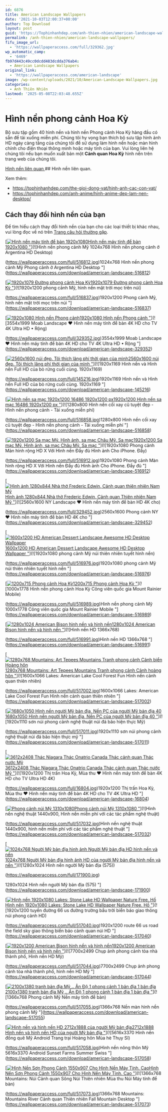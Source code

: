 ```yaml
---
id: 6876
title: American Landscape Wallpapers
date: '2021-10-03T12:00:37+00:00'
author: Top Download
layout: post
guid: 'https://Tophinhanhdep.com/anh-thien-nhien/american-landscape-wallpapers/'
permalink: /anh-thien-nhien/american-landscape-wallpapers/
fifu_image_url:
  - 'https://wallpaperaccess.com/full/329362.jpg'
wp_automatic_camp:
  - '6469'
fb97d443c49cc0dcdd483dcdda376ab4:
  - American Landscape Wallpapers
original_link:
  - 'https://wallpaperaccess.com/american-landscape'
image: /wp-content/uploads/2021/10/American-Landscape-Wallpapers.jpg
categories:
  - Ảnh Thiên Nhiên
lastmod: '2025-05-08T22:03:48.655Z'
---
```

# Hình nền phong cảnh Hoa Kỳ

Bộ sưu tập gồm 40 hình nền và hình nền Phong cảnh Hoa Kỳ hàng đầu có sẵn để tải xuống miễn phí. Chúng tôi hy vọng bạn thích bộ sưu tập hình ảnh HD ngày càng tăng của chúng tôi để sử dụng làm hình nền hoặc màn hình chính cho điện thoại thông minh hoặc máy tính của bạn. Vui lòng liên hệ chúng tôi nếu bạn muốn xuất bản một **Cảnh quan Hoa Kỳ** hình nền trên trang web của chúng tôi.

[Hình nền liên quan ](#related) ## Hình nền liên quan.

   
 Xem thêm:

   
- <https://tophinhanhdep.com/the-gioi-dong-vat/hinh-anh-cac-con-vat/>
- <https://tophinhanhdep.com/anh-anime/hinh-anime-dep-lam-nen-desktop/>

## Cách thay đổi hình nền của bạn

Để tìm hiểu cách thay đổi hình nền của bạn cho các loại thiết bị khác nhau, vui lòng đọc về nó trên [Trang câu hỏi thường gặp](https://tophinhanhdep.com/faq/).

  
[[![Hình nền máy tính để bàn 1920x1080](https://wallpaperaccess.com/full/329362.jpg)Hình nền máy tính để bàn 1920x1080 "](https://wallpaperaccess.com/download/american-landscape-329362)](![Hình nền phong cảnh Mỹ 1024x768 Hình nền phong cảnh ở Argentina HD Desktop)

(https://wallpaperaccess.com/full/516812.jpg)1024x768 Hình nền phong cảnh Mỹ Phong cảnh ở Argentina HD Desktop "](https://wallpaperaccess.com/download/american-landscape-516812)

[[![1920x1079 Đường phong cảnh Hoa Kỳ](https://wallpaperaccess.com/full/516814.jpg)1920x1079 Đường phong cảnh Hoa Kỳ "](https://wallpaperaccess.com/download/american-landscape-516814)](![1920x1200 phong cảnh Mỹ, hình nền mặt trời mọc trên núi)

(https://wallpaperaccess.com/full/516837.jpg)1920x1200 Phong cảnh Mỹ, hình nền mặt trời mọc trên núi "](https://wallpaperaccess.com/download/american-landscape-516837)

[[![1920x1080 Hình nền Phong cảnh](https://wallpaperaccess.com/full/516842.jpg)1920x1080 Hình nền Phong cảnh "](https://wallpaperaccess.com/download/american-landscape-516842)](![3554x1999 Moab Landscape ❤ Hình nền máy tính để bàn 4K HD cho TV 4K Ultra HD • Rộng)

(https://wallpaperaccess.com/full/329352.jpg)3554x1999 Moab Landscape ❤ Hình nền máy tính để bàn 4K HD cho TV 4K Ultra HD • Rộng "](https://wallpaperaccess.com/download/american-landscape-329352)

[[![2560x1600 núi đẹp.  Tôi thích lãng phí thời gian của mình](https://wallpaperaccess.com/full/516850.jpg)2560x1600 núi đẹp. Tôi thích lãng phí thời gian của mình "](https://wallpaperaccess.com/download/american-landscape-516850)](![1920x1169 Hình nền và Hình nền Full HD của bò rừng cuối cùng.  1920x1169)

(https://wallpaperaccess.com/full/145216.jpg)1920x1169 Hình nền và Hình nền Full HD của bò rừng cuối cùng. 1920x1169 "](https://wallpaperaccess.com/download/american-landscape-145216)

[[![Hình nền sa mạc 1920x1200 16486 1920x1200 px](https://wallpaperaccess.com/full/49865.jpg)1920x1200 Hình nền sa mạc 16486 1920x1200 px "](https://wallpaperaccess.com/download/american-landscape-49865)](![1280x800 Hình nền cối xay cũ tuyệt đẹp - Hình nền phong cảnh - Tải xuống miễn phí)

(https://wallpaperaccess.com/full/516858.jpg)1280x800 Hình nền cối xay cũ tuyệt đẹp - Hình nền phong cảnh - Tải xuống miễn phí "](https://wallpaperaccess.com/download/american-landscape-516858)

[[![1920x1200 Sa mạc Mỹ.  Hình ảnh, sa mạc Châu Mỹ.  Sa mạc](https://wallpaperaccess.com/full/516910.jpg)1920x1200 Sa mạc Mỹ. Hình ảnh, sa mạc Châu Mỹ. Sa mạc "](https://wallpaperaccess.com/download/american-landscape-516910)](![1920x1080 Phong cảnh Màn hình rộng HD X Với Hình nền Đầy đủ Hình ảnh Cho iPhone.  Đầy)

(https://wallpaperaccess.com/full/516912.jpg)1920x1080 Phong cảnh Màn hình rộng HD X Với Hình nền Đầy đủ Hình ảnh Cho iPhone. Đầy đủ "](https://wallpaperaccess.com/download/american-landscape-516912)

[[![Hình ảnh 1280x844 Nhà thờ Frederic Edwin, Cảnh quan thiên nhiên Nam Mỹ](https://wallpaperaccess.com/full/516969.jpg)Hình ảnh 1280x844 Nhà thờ Frederic Edwin, Cảnh quan Thiên nhiên Nam Mỹ "](https://wallpaperaccess.com/download/american-landscape-516969)](![2560x1600 NY Landscape ❤ Hình nền máy tính để bàn HD 4K cho)

(https://wallpaperaccess.com/full/329452.jpg)2560x1600 Phong cảnh NY ❤ Hình nền máy tính để bàn HD 4K cho "](https://wallpaperaccess.com/download/american-landscape-329452)

[[![1600x1200 HD American Dessert Landscape Awesome HD Desktop Wallpaper](https://wallpaperaccess.com/full/283396.png)1600x1200 HD American Dessert Landscape Awesome HD Desktop Wallpaper "](https://wallpaperaccess.com/download/american-landscape-283396)](![1920x1080 phong cảnh Mỹ núi thiên nhiên tuyết hình nền)

(https://wallpaperaccess.com/full/516976.jpg)1920x1080 phong cảnh Mỹ núi thiên nhiên tuyết hình nền "](https://wallpaperaccess.com/download/american-landscape-516976)

[[![1200x715 Phong cảnh Hoa Kỳ](https://wallpaperaccess.com/full/516984.jpg)1200x715 Phong cảnh Hoa Kỳ "](https://wallpaperaccess.com/download/american-landscape-516984)](![1000x1778 Hình nền phong cảnh Hoa Kỳ Công viên quốc gia Mount Rainier Mobile)

(https://wallpaperaccess.com/full/516989.jpg)Hình nền phong cảnh Mỹ 1000x1778 Công viên quốc gia Mount Rainier Mobile "](https://wallpaperaccess.com/download/american-landscape-516989)

[[![1280x1024 American Bison hình nền và hình nền](https://wallpaperaccess.com/full/516990.jpg)1280x1024 American Bison hình nền và hình nền "](https://wallpaperaccess.com/download/american-landscape-516990)](![Hình nền HD 1366x768)

(https://wallpaperaccess.com/full/516991.jpg)Hình nền HD 1366x768 "](https://wallpaperaccess.com/download/american-landscape-516991)

[[![1280x768 Mountains: Art Tepees Mountains Tranh phong cảnh Cảnh biển Hoàng hôn](https://wallpaperaccess.com/full/516993.jpg)1280x768 Mountains: Art Tepees Mountains Tranh phong cảnh Cảnh hoàng hôn "](https://wallpaperaccess.com/download/american-landscape-516993)](![1600x1066 Lakes: American Lake Cool Forest Fun Hình nền cảnh quan thiên nhiên)

(https://wallpaperaccess.com/full/517002.jpg)1600x1066 Lakes: American Lake Cool Forest Fun Hình nền cảnh quan thiên nhiên "](https://wallpaperaccess.com/download/american-landscape-517002)

[[![1680x1050 Hình nền người Mỹ bản địa, Nền PC của người Mỹ bản địa 40](https://wallpaperaccess.com/full/169043.jpg)1680x1050 Hình nền người Mỹ bản địa, Nền PC của người Mỹ bản địa 40 "](https://wallpaperaccess.com/download/american-landscape-169043)](![1920x1110 sơn núi phong cảnh nghệ thuật núi đá bão hiện thực Mỹ)

(https://wallpaperaccess.com/full/517011.jpg)1920x1110 sơn núi phong cảnh nghệ thuật núi đá bão hiện thực mỹ "](https://wallpaperaccess.com/download/american-landscape-517011)

[[![3612x2408 Thác Niagara Thác Onatrio Canada Thác cảnh quan Thác nước Mỹ](https://wallpaperaccess.com/full/517016.jpg)3612x2408 Thác Niagara Thác Onatrio Canada Thác cảnh quan Thác nước Mỹ "](https://wallpaperaccess.com/download/american-landscape-517016)](![1920x1200 Thị trấn Hoa Kỳ, Mùa thu ❤ Hình nền máy tính để bàn 4K HD cho TV Ultra HD 4K)

(https://wallpaperaccess.com/full/16804.jpg)1920x1200 Thị trấn Hoa Kỳ, Mùa thu ❤ Hình nền máy tính để bàn 4K HD cho TV 4K Ultra HD "](https://wallpaperaccess.com/download/american-landscape-16804)

[[![Phong cảnh núi Mỹ 1310x1080](https://wallpaperaccess.com/full/517026.jpg)Phong cảnh núi Mỹ 1310x1080 "](https://wallpaperaccess.com/download/american-landscape-517026)](![Hình nền nghệ thuật 1440x900, Hình nền miễn phí với các tác phẩm nghệ thuật)

(https://wallpaperaccess.com/full/517032.jpg)Hình nền nghệ thuật 1440x900, hình nền miễn phí với các tác phẩm nghệ thuật "](https://wallpaperaccess.com/download/american-landscape-517032)

[[![1024x768 Người Mỹ bản địa hình ảnh Người Mỹ bản địa HD hình nền và nền](https://wallpaperaccess.com/full/4016.jpg)1024x768 Người Mỹ bản địa hình ảnh HD của người Mỹ bản địa hình nền và nền "](https://wallpaperaccess.com/download/american-landscape-4016)](![1280x1024 Hình nền người Mỹ bản địa (575))

(https://wallpaperaccess.com/full/171900.jpg)

1280x1024 Hình nền người Mỹ bản địa (575) "](https://wallpaperaccess.com/download/american-landscape-171900)

[[![Hình nền 1920x1080 Lakes: Stone Lake HD Wallpaper Nature Free.  Hồ](https://wallpaperaccess.com/full/517038.jpg)Hình nền 1920x1080 Lakes: Stone Lake HD Wallpaper Nature Free. Hồ "](https://wallpaperaccess.com/download/american-landscape-517038)](![1920x1200 tuyến đường 66 us đường trường bầu trời biển báo giao thông núi phong cảnh HD)

(https://wallpaperaccess.com/full/517040.jpg)1920x1200 route 66 us road the field sky giao thông biển báo cảnh quan núi HD "](https://wallpaperaccess.com/download/american-landscape-517040)

[[![1920x1200 American Bison hình nền và hình nền](https://wallpaperaccess.com/full/517042.jpg)1920x1200 American Bison hình nền và hình nền "](https://wallpaperaccess.com/download/american-landscape-517042)](![7700x2499 Chụp ảnh phong cảnh tòa nhà thành phố, Hình nền HD Mỹ)

(https://wallpaperaccess.com/full/517044.jpg)7700x2499 Chụp ảnh phong cảnh tòa nhà thành phố, hình nền HD Mỹ "](https://wallpaperaccess.com/download/american-landscape-517044)

[[![2100x1380 tranh bản địa Mỹ .. Ấn Độ 1 phong cảnh 1 bản địa 1 bản địa](https://wallpaperaccess.com/full/171826.jpg)2100x1380 tranh bản địa Mỹ .. Ấn Độ 1 phong cảnh 1 bản địa 1 bản địa "](https://wallpaperaccess.com/download/american-landscape-171826)](![1366x768 Phong cảnh Mỹ Nền máy tính để bàn)

(https://wallpaperaccess.com/full/517055.jpg)1366x768 Nền màn hình nền phong cảnh Mỹ "](https://wallpaperaccess.com/download/american-landscape-517055)

[[![Hình nền và hình nền HD 2712x1888 của người Mỹ bản địa](https://wallpaperaccess.com/full/132606.jpg)2712x1888 Hình nền và hình nền HD của người Mỹ bản địa "](https://wallpaperaccess.com/download/american-landscape-132606)](![5616x3370 Hình nền đồng quê Mỹ Android Trang trại Hoàng hôn Mùa hè Thụy Sĩ)

(https://wallpaperaccess.com/full/517058.jpg)Hình nền nông thôn Mỹ 5616x3370 Android Sunset Farms Summer Swiss "](https://wallpaperaccess.com/download/american-landscape-517058)

[[![Hình Nền Sơn Phong Cảnh 1550x907 Cho Hình Nền Máy Tính.  Cao](https://wallpaperaccess.com/full/517062.jpg)Hình Nền Sơn Phong Cảnh 1550x907 Cho Hình Nền Máy Tính. Cao "](https://wallpaperaccess.com/download/american-landscape-517062)](![1366x768 Mountains: Núi Cảnh quan Sông Núi Thiên nhiên Mùa thu Núi Máy tính để bàn)

(https://wallpaperaccess.com/full/517073.jpg)1366x768 Mountains: Mountains River Cảnh quan Thiên nhiên Fall Mountain Desktop "](https://wallpaperaccess.com/download/american-landscape-517073)
